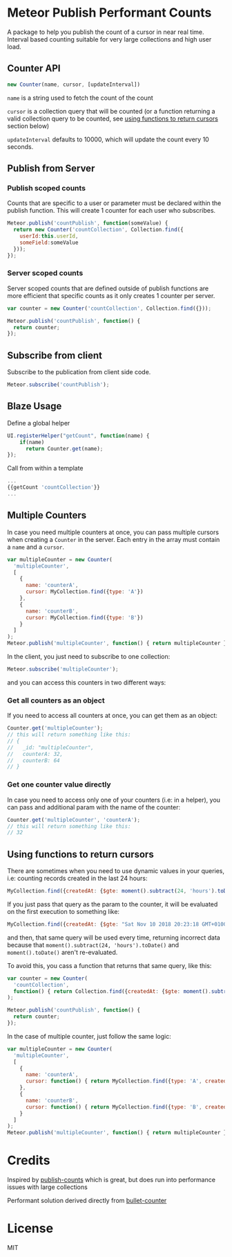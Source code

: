Meteor Publish Performant Counts
================================

A package to help you publish the count of a cursor in near real time.  Interval based counting suitable for very large collections and high user load.


## Counter API


```javascript
new Counter(name, cursor, [updateInterval])
```

`name` is a string used to fetch the count of the count

`cursor` is a collection query that will be counted (or a function returning a valid collection query to be counted, see [using functions to return cursors](#using-function-to-return-cursors) section below)

`updateInterval` defaults to 10000, which will update the count every 10 seconds.


## Publish from Server


### Publish scoped counts

Counts that are specific to a user or parameter must be declared within the publish function.  This will create 1 counter for each user who subscribes.


```javascript
Meteor.publish('countPublish', function(someValue) {
  return new Counter('countCollection', Collection.find({
  	userId:this.userId,
  	someField:someValue
  }));
});
```



### Server scoped counts


Server scoped counts that are defined outside of publish functions are more efficient that specific counts as it only creates 1 counter per server.


```javascript
var counter = new Counter('countCollection', Collection.find({}));

Meteor.publish('countPublish', function() {
  return counter;
});
```




## Subscribe from client

Subscribe to the publication from client side code.

```javascript
Meteor.subscribe('countPublish');
```

## Blaze Usage

Define a global helper

```javascript
UI.registerHelper("getCount", function(name) {
	if(name)
      return Counter.get(name);
});
```


Call from within a template

```javascript
...
{{getCount 'countCollection'}}
...
```

## Multiple Counters
In case you need multiple counters at once, you can pass multiple cursors when creating a `Counter` in the server. Each entry in the array must contain a `name` and a `cursor`.

```javascript
var multipleCounter = new Counter(
  'multipleCounter',
  [
    {
      name: 'counterA',
      cursor: MyCollection.find({type: 'A'})
    },
    {
      name: 'counterB',
      cursor: MyCollection.find({type: 'B'})
    }
  ]
);
Meteor.publish('multipleCounter', function() { return multipleCounter });
```

In the client, you just need to subscribe to one collection:

```javascript
Meteor.subscribe('multipleCounter');
```

and you can access this counters in two different ways:

### Get all counters as an object
If you need to access all counters at once, you can get them as an object:

```javascript
Counter.get('multipleCounter');
// this will return something like this:
// {
//   _id: "multipleCounter",
//   counterA: 32,
//   counterB: 64
// }
```

### Get one counter value directly
In case you need to access only one of your counters (i.e: in a helper), you can pass and additional param with the name of the counter:

```javascript
Counter.get('multipleCounter', 'counterA');
// this will return something like this:
// 32
```

## Using functions to return cursors
There are sometimes when you need to use dynamic values in your queries, i.e: counting records created in the last 24 hours:

```javascript
MyCollection.find({createdAt: {$gte: moment().subtract(24, 'hours').toDate(), $lte: moment().toDate()}});
```

If you just pass that query as the param to the counter, it will be evaluated on the first execution to something like:

```javascript
MyCollection.find({createdAt: {$gte: "Sat Nov 10 2018 20:23:18 GMT+0100 (CET)", $lte: "Sat Nov 11 2018 20:23:18 GMT+0100 (CET)"}});
```

and then, that same query will be used every time, returning incorrect data because that `moment().subtract(24, 'hours').toDate()` and `moment().toDate()` aren't re-evaluated.

To avoid this, you cass a function that returns that same query, like this:

```javascript
var counter = new Counter(
  'countCollection',
  function() { return Collection.find({createdAt: {$gte: moment().subtract(24, 'hours').toDate(), $lte: moment().toDate()}}); }
);

Meteor.publish('countPublish', function() {
  return counter;
});
```

In the case of multiple counter, just follow the same logic:

```javascript
var multipleCounter = new Counter(
  'multipleCounter',
  [
    {
      name: 'counterA',
      cursor: function() { return MyCollection.find({type: 'A', createdAt: {$gte: moment().subtract(24, 'hours').toDate(), $lte: moment().toDate()}}); }
    },
    {
      name: 'counterB',
      cursor: function() { return MyCollection.find({type: 'B', createdAt: {$gte: moment().subtract(24, 'hours').toDate(), $lte: moment().toDate()}}); }
    }
  ]
);
Meteor.publish('multipleCounter', function() { return multipleCounter });
```

Credits
=======

Inspired by [publish-counts](https://github.com/percolatestudio/publish-counts) which is great, but does run into performance issues with large collections

Performant solution derived directly from [bullet-counter](https://github.com/bulletproof-meteor/bullet-counter/tree/solution)


License
=======
MIT
